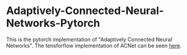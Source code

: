 # Adaptively-Connected-Neural-Networks-Pytorch
This is the pytorch implementation of "Adaptively Connected Neural Networks". The tensforflow implementation of ACNet can be seen [here](https://github.com/wanggrun/Adaptively-Connected-Neural-Networks).
